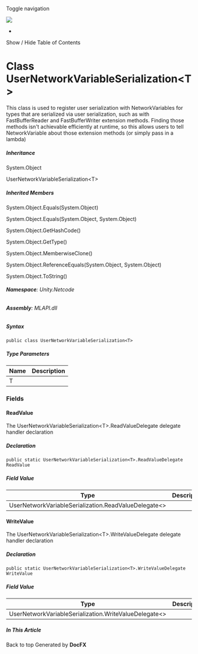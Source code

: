 <div id="wrapper">

<div>

<div class="container">

<div class="navbar-header">

Toggle navigation

<img src="../logo.svg" id="logo" class="svg" />

</div>

<div id="navbar" class="collapse navbar-collapse">

<div class="form-group">

</div>

</div>

</div>

<div class="subnav navbar navbar-default">

<div id="breadcrumb" class="container hide-when-search">

-   

</div>

</div>

</div>

<div class="container body-content hide-when-search" role="main">

<div class="sidenav hide-when-search">

Show / Hide Table of Contents

<div id="sidetoggle" class="sidetoggle collapse">

<div id="sidetoc">

</div>

</div>

</div>

<div class="article row grid-right">

<div class="col-md-10">

# Class UserNetworkVariableSerialization\<T\>

<div class="markdown level0 summary">

This class is used to register user serialization with NetworkVariables
for types that are serialized via user serialization, such as with
FastBufferReader and FastBufferWriter extension methods. Finding those
methods isn't achievable efficiently at runtime, so this allows users to
tell NetworkVariable about those extension methods (or simply pass in a
lambda)

</div>

<div class="markdown level0 conceptual">

</div>

<div class="inheritance">

##### Inheritance

<div class="level0">

System.Object

</div>

<div class="level1">

UserNetworkVariableSerialization\<T\>

</div>

</div>

<div class="inheritedMembers">

##### Inherited Members

<div>

System.Object.Equals(System.Object)

</div>

<div>

System.Object.Equals(System.Object, System.Object)

</div>

<div>

System.Object.GetHashCode()

</div>

<div>

System.Object.GetType()

</div>

<div>

System.Object.MemberwiseClone()

</div>

<div>

System.Object.ReferenceEquals(System.Object, System.Object)

</div>

<div>

System.Object.ToString()

</div>

</div>

###### **Namespace**: Unity.Netcode

###### **Assembly**: MLAPI.dll

##### Syntax

<div class="codewrapper">

``` lang-csharp
public class UserNetworkVariableSerialization<T>
```

</div>

##### Type Parameters

| Name | Description |
|------|-------------|
| T    |             |

### Fields

#### ReadValue

<div class="markdown level1 summary">

The UserNetworkVariableSerialization\<T\>.ReadValueDelegate delegate
handler declaration

</div>

<div class="markdown level1 conceptual">

</div>

##### Declaration

<div class="codewrapper">

``` lang-csharp
public static UserNetworkVariableSerialization<T>.ReadValueDelegate ReadValue
```

</div>

##### Field Value

| Type                                                   | Description |
|--------------------------------------------------------|-------------|
| UserNetworkVariableSerialization.ReadValueDelegate\<\> |             |

#### WriteValue

<div class="markdown level1 summary">

The UserNetworkVariableSerialization\<T\>.WriteValueDelegate delegate
handler declaration

</div>

<div class="markdown level1 conceptual">

</div>

##### Declaration

<div class="codewrapper">

``` lang-csharp
public static UserNetworkVariableSerialization<T>.WriteValueDelegate WriteValue
```

</div>

##### Field Value

| Type                                                    | Description |
|---------------------------------------------------------|-------------|
| UserNetworkVariableSerialization.WriteValueDelegate\<\> |             |

</div>

<div class="hidden-sm col-md-2" role="complementary">

<div class="sideaffix">

<div class="contribution">

</div>

##### In This Article

<div>

</div>

</div>

</div>

</div>

</div>

<div class="grad-bottom">

</div>

<div class="footer">

<div class="container">

Back to top Generated by **DocFX**

</div>

</div>

</div>
